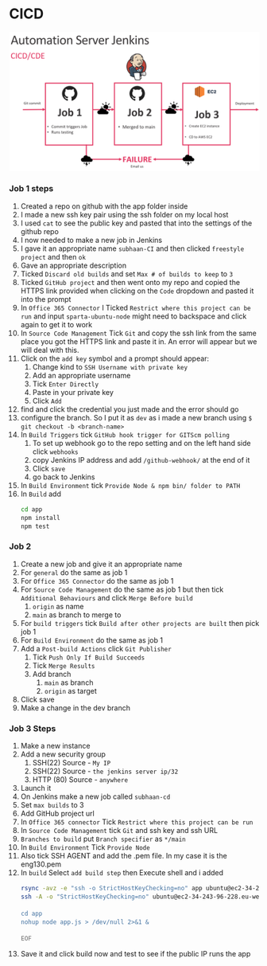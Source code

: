 # CICD

![Alt text](/images/task.png)

### Job 1 steps 

1. Created a repo on github with the app folder inside 
2. I made a new ssh key pair using the ssh folder on my local host
3. I used `cat` to see the public key and pasted that into the settings of the github repo
4. I now needed to make a new job in Jenkins
5. I gave it an appropriate name `subhaan-CI` and then clicked `freestyle project` and then `ok`
6. Gave an appropriate description
7. Ticked `Discard old builds` and set `Max # of builds to keep` to `3`
8. Ticked `GitHub project` and then went onto my repo and copied the HTTPS link provided when clicking on the `Code` dropdown and pasted it into the prompt
9. In `Office 365 Connector` I Ticked `Restrict where this project can be run` and input `sparta-ubuntu-node` might need to backspace and click again to get it to work
10. In `Source Code Management` Tick `Git` and copy the ssh link from the same place you got the HTTPS link and paste it in. An error will appear but we will deal with this. 
11. Click on the `add key` symbol and a prompt should appear:
    1.  Change kind to `SSH Username with private key`
    2.  Add an appropriate username 
    3.  Tick `Enter Directly`
    4.  Paste in your private key
    5.  Click `Add`
12. find and click the credential you just made and the error should go
13. configure the branch. So I put it as `dev` as i made a new branch using `$ git checkout -b <branch-name> `
14. In `Build Triggers` tick `GitHub hook trigger for GITScm polling` 
    1.  To set up webhook go to the repo setting and on the left hand side click `webhooks`
    2.  copy Jenkins IP address and add `/github-webhook/` at the end of it
    3.  Click `save`
    4.  go back to Jenkins
15. In `Build Environment` tick `Provide Node & npm bin/ folder to PATH `
16. In `Build` add 
    ```bash
    cd app
    npm install
    npm test
    ```


### Job 2

1. Create a new job and give it an appropriate name 
2.  For `general` do the same as job 1
3.  For `Office 365 Connector` do the same as job 1
4.  For `Source Code Management` do the same as job 1 but then tick `Additional Behaviours` and click `Merge Before build`
    1.  `origin` as name
    2.  `main` as branch to merge to
5. For `build triggers` tick `Build after other projects are built` then pick job 1
6. For `Build Environment` do the same as job 1
7. Add a `Post-build Actions` click `Git Publisher`
   1. Tick `Push Only If Build Succeeds`
   2. Tick `Merge Results`
   3. Add branch
      1. `main` as branch
      2. `origin` as target
8. Click save
9. Make a change in the dev branch


### Job 3 Steps

1. Make a new instance 
2. Add a new security group
   1. SSH(22) Source - `My IP` 
   2. SSH(22) Source - `the jenkins server ip/32`
   3. HTTP (80) Source - `anywhere`
3. Launch it 
4. On Jenkins make a new job called `subhaan-cd`
5. Set `max builds` to 3
6. Add GitHub project url
7. In `Office 365 connector` Tick `Restrict where this project can be run`
8. In `Source Code Management` tick `Git` and ssh key and ssh URL
9. `Branches to build` put `Branch specifier` as `*/main`
10. In `Build Environment` Tick `Provide Node`
11. Also tick SSH AGENT and add the .pem file. In my case it is the eng130.pem
12. In `build` Select `add build step` then Execute shell and i added 
     ```bash
    rsync -avz -e "ssh -o StrictHostKeyChecking=no" app ubuntu@ec2-34-243-96-228.eu-west-1.compute.amazonaws.com:/home/ubuntu
    ssh -A -o "StrictHostKeyChecking=no" ubuntu@ec2-34-243-96-228.eu-west-1.compute.amazonaws.com << EOF

    cd app
    nohup node app.js > /dev/null 2>&1 &

    EOF
    ``` 
13. Save it and click build now and test to see if the public IP runs the app
